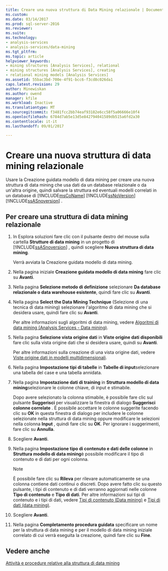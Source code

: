 ```yaml
---
title: Creare una nuova struttura di Data Mining relazionale | Documenti Microsoft
ms.custom: 
ms.date: 03/14/2017
ms.prod: sql-server-2016
ms.reviewer: 
ms.suite: 
ms.technology:
- analysis-services
- analysis-services/data-mining
ms.tgt_pltfrm: 
ms.topic: article
helpviewer_keywords:
- mining structures [Analysis Services], relational
- mining structures [Analysis Services], creating
- relational mining models [Analysis Services]
ms.assetid: 55bac3bd-700e-4f91-bcc6-f3cd8c026da1
caps.latest.revision: 29
author: Minewiskan
ms.author: owend
manager: kfile
ms.workload: Inactive
ms.translationtype: MT
ms.sourcegitcommit: f3481fcc2bb74eaf93182e6cc58f5a06666e10f4
ms.openlocfilehash: 6784d7ab5e13d5e842794041589db515a6fd2a30
ms.contentlocale: it-it
ms.lasthandoff: 09/01/2017

---
```

# <a name="create-a-new-relational-mining-structure"></a>Creare una nuova struttura di data mining relazionale
  Usare la Creazione guidata modello di data mining per creare una nuova struttura di data mining che usa dati da un database relazionale o da un'altra origine, quindi salvare la struttura ed eventuali modelli correlati in un database di [!INCLUDE[msCoName](../../includes/msconame-md.md)] [!INCLUDE[ssNoVersion](../../includes/ssnoversion-md.md)] [!INCLUDE[ssASnoversion](../../includes/ssasnoversion-md.md)] .  
  
## <a name="to-create-a-relational-mining-structure"></a>Per creare una struttura di data mining relazionale  
  
1.  In Esplora soluzioni fare clic con il pulsante destro del mouse sulla cartella **Strutture di data mining** in un progetto di [!INCLUDE[ssASnoversion](../../includes/ssasnoversion-md.md)] , quindi scegliere **Nuova struttura di data mining**.  
  
     Verrà avviata la Creazione guidata modello di data mining.  
  
2.  Nella pagina iniziale **Creazione guidata modello di data mining** fare clic su **Avanti**.  
  
3.  Nella pagina **Selezione metodo di definizione** selezionare **Da database relazionale o data warehouse esistente**, quindi fare clic su **Avanti**.  
  
4.  Nella pagina **Select the Data Mining Technique** (Selezione di una tecnica di data mining) selezionare l'algoritmo di data mining che si desidera usare, quindi fare clic su **Avanti**.  
  
     Per altre informazioni sugli algoritmi di data mining, vedere [Algoritmi di data mining &#40;Analysis Services - Data mining&#41;](../../analysis-services/data-mining/data-mining-algorithms-analysis-services-data-mining.md).  
  
5.  Nella pagina **Selezione vista origine dati** in **Viste origine dati disponibili** fare clic sulla vista origine dati che si desidera usare, quindi su **Avanti**.  
  
     Per altre informazioni sulla creazione di una vista origine dati, vedere [Viste origine dati in modelli multidimensionali](../../analysis-services/multidimensional-models/data-source-views-in-multidimensional-models.md).  
  
6.  Nella pagina **Impostazione tipi di tabelle** in **Tabelle di input**selezionare una tabella del case e una tabella annidata.  
  
7.  Nella pagina **Impostazione dati di training** in **Struttura modello di data mining**selezionare le colonne chiave, di input e stimabile.  
  
     Dopo avere selezionato la colonna stimabile, è possibile fare clic sul pulsante **Suggerisci** per visualizzare la finestra di dialogo **Suggerisci colonne correlate** . È possibile accettare le colonne suggerite facendo clic su **OK** in questa finestra di dialogo per includere le colonne selezionate nella struttura di data mining oppure modificare le selezioni nella colonna **Input** , quindi fare clic su **OK**. Per ignorare i suggerimenti, fare clic su **Annulla**.  
  
8.  Scegliere **Avanti**.  
  
9. Nella pagina **Impostazione tipo di contenuto e dati delle colonne** in **Struttura modello di data mining**è possibile modificare il tipo di contenuto e di dati per ogni colonna.  
  
    > [!NOTE]  
    >  È possibile fare clic su **Rileva** per rilevare automaticamente se una colonna contiene dati continui o discreti. Dopo avere fatto clic su questo pulsante, i tipi di contenuto e di dati verranno aggiornati nelle colonne **Tipo di contenuto** e **Tipo di dati**. Per altre informazioni sui tipi di contenuto e i tipi di dati, vedere [Tipi di contenuto &#40;Data mining&#41;](../../analysis-services/data-mining/content-types-data-mining.md) e [Tipi di dati &#40;data mining&#41;](../../analysis-services/data-mining/data-types-data-mining.md).  
  
10. Scegliere **Avanti**.  
  
11. Nella pagina **Completamento procedura guidata** specificare un nome per la struttura di data mining e per il modello di data mining iniziale correlato di cui verrà eseguita la creazione, quindi fare clic su **Fine**.  
  
## <a name="see-also"></a>Vedere anche  
 [Attività e procedure relative alla struttura di data mining](../../analysis-services/data-mining/mining-structure-tasks-and-how-tos.md)  
  
  

